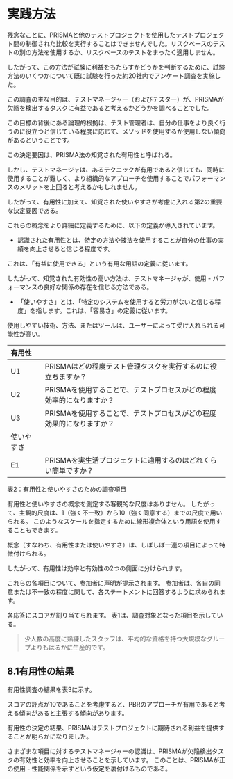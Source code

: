 # 実践方法

残念なことに、PRISMAと他のテストプロジェクトを使用したテストプロジェクト間の制御された比較を実行することはできませんでした。リスクベースのテストの別の方法を使用するか、リスクベースのテストをまったく適用しません。

したがって、この方法が試験に利益をもたらすかどうかを判断するために、試験方法のいくつかについて既に試験を行った約20社内でアンケート調査を実施した。

この調査の主な目的は、テストマネージャー（およびテスター）が、PRISMAが欠陥を検出するタスクに有益であると考えるかどうかを調べることでした。

この目標の背後にある論理的根拠は、テスト管理者は、自分の仕事をより良く行うのに役立つと信じている程度に応じて、メソッドを使用するか使用しない傾向があるということです。

この決定要因は、PRISMA法の知覚された有用性と呼ばれる。

しかし、テストマネージャは、あるテクニックが有用であると信じても、同時に使用することが難しく、より組織的なアプローチを使用することでパフォーマンスのメリットを上回ると考えるかもしれません。

したがって、有用性に加えて、知覚された使いやすさが考慮に入れる第2の重要な決定要因である。

これらの概念をより詳細に定義するために、以下の定義が導入されています。

* 認識された有用性とは、特定の方法や技法を使用することが自分の仕事の実績を向上させると信じる程度です。

これは、「有益に使用できる」という有用な用語の定義に従います。

したがって、知覚された有効性の高い方法は、テストマネージャが、使用 - パフォーマンスの良好な関係の存在を信じる方法である。

* 「使いやすさ」とは、「特定のシステムを使用すると労力がないと信じる程度」を指します。これは、「容易さ」の定義に従います。

使用しやすい技術、方法、またはツールは、ユーザーによって受け入れられる可能性が高い。

| 有用性 |  |
| :--- | :--- |
| U1 | PRISMAはどの程度テスト管理タスクを実行するのに役立ちますか？ |
| U2 | PRISMAを使用することで、テストプロセスがどの程度効率的になりますか？ |
| U3 | PRISMAを使用することで、テストプロセスがどの程度効果的になりますか？ |
| 使いやすさ |  |
| E1 | PRISMAを実生活プロジェクトに適用するのはどれくらい簡単ですか？ |

表2：有用性と使いやすさのための調査項目

有用性と使いやすさの概念を測定する客観的な尺度はありません。 したがって、主観的尺度は、1（強く不一致）から10（強く同意する）までの尺度で用いられる。 このようなスケールを指定するために線形複合体という用語を使用することもできます。

概念（すなわち、有用性または使いやすさ）は、しばしば一連の項目によって特徴付けられる。

したがって、有用性は効率と有効性の2つの側面に分けられます。

これらの各項目について、参加者に声明が提示されます。 参加者は、各自の同意または不一致の程度に関して、各ステートメントに回答するように求められます。

各応答にスコアが割り当てられます。 表1は、調査対象となった項目を示している。

> 少人数の高度に熟練したスタッフは、平均的な資格を持つ大規模なグループよりもはるかに生産的です。

## 8.1有用性の結果

有用性調査の結果を表3に示す。

スコアの評点が10であることを考慮すると、PBRのアプローチが有用であると考える傾向があると主張する傾向があります。

有用性の決定の結果、PRISMAはテストプロジェクトに期待される利益を提供することが明らかになりました。

さまざまな項目に対するテストマネージャーの認識は、PRISMAが欠陥検出タスクの有効性と効率を向上させることを示しています。 このことは、PRISMAが正の使用 - 性能関係を示すという仮定を裏付けるものである。

